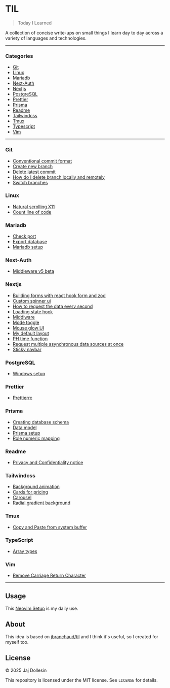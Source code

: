 # TIL

> Today I Learned

A collection of concise write-ups on small things I learn day to day across a variety of languages and technologies.

---

### Categories

- [Git](#git)
- [Linux](#linux)
- [Mariadb](#mariadb)
- [Next-Auth](#next-auth)
- [Nextjs](#nextjs)
- [PostgreSQL](#postgresql)
- [Prettier](#prettier)
- [Prisma](#prisma)
- [Readme](#readme)
- [Tailwindcss](#tailwindcss)
- [Tmux](#tmux)
- [Typescript](#typescript)
- [Vim](#vim)

---

### Git

- [Conventional commit format](git/conventional-commits-format.md)
- [Create new branch](git/create-new-branch.md)
- [Delete latest commit](git/delete-latest-commit.md)
- [How do I delete branch locally and remotely](git/how-do-i-delete-branch-locally-and-remotely.md)
- [Switch branches](git/switch-branches.md)

### Linux

- [Natural scrolling X11](linux/natural-scrolling-x11.md)
- [Count line of code](linux/count-line-of-code.md)

### Mariadb

- [Check port](mariadb/check-port.md)
- [Export database](mariadb/export-database.md)
- [Mariadb setup](mariadb/mariadb-setup.md)

### Next-Auth

- [Middleware v5 beta](next-auth/middleware-v5-beta.md)

### Nextjs

- [Building forms with react hook form and zod](/nextjs/building-forms-with-react-hook-form-and-zod.md)
- [Custom spinner ui](/nextjs/custom-spinner-ui.md)
- [How to request the data every second](nextjs/how-to-request-the-data-every-second.md)
- [Loading state hook](/nextjs/loading-state-hook.md)
- [Middlware](nextjs/middleware.md)
- [Mode toggle](nextjs/mode-toggle.md)
- [Mouse glow UI](nextjs/mouse-glow-ui.md)
- [My default layout](nextjs/my-default-layout.md)
- [PH time function](nextjs/ph-time-function.md)
- [Request multiple asynchronous data sources at once](nextjs/request-multiple-asynchronous-data-sources-at-once.md)
- [Sticky navbar](nextjs/sticky-navbar.md)

### PostgreSQL

- [Windows setup](postgresql/windows-setup.md)

### Prettier

- [Prettierrc](prettier/prettierrc.md)

### Prisma

- [Creating database schema](prisma/creating-database-schema.md)
- [Data model](prisma/data-model)
- [Prisma setup](prisma/prisma-setup.md)
- [Role numeric mapping](prisma/role-numeric-mapping.md)

### Readme

- [Privacy and Confidentiality notice](readme/privacy-and-confidentiality-notice.md)

### Tailwindcss

- [Background animation](tailwindcss/background-animation.md)
- [Cards for pricing](tailwindcss/cards-for-pricing.md)
- [Carousel](tailwindcss/carousel.md)
- [Radial gradient background](tailwindcss/radial-gradient-background.md)

### Tmux

- [Copy and Paste from system buffer](tmux/copy-and-paste-from-system-buffer.md)

### TypeScript

- [Array types](typescript/array-types.md)

### Vim

- [Remove Carriage Return Character](vim/remove-carriage-return-character.md)

---

## Usage

This [Neovim Setup](https://github.com/jajproduction/neovim-from-scratch) is my daily use.

## About

This idea is based on [jbranchaud/til](https://github.com/jbranchaud/til) and I think it's useful, so I created for myself too.

## License

&copy; 2025 Jaj Dollesin

This repository is licensed under the MIT license. See `LICENSE` for details.
